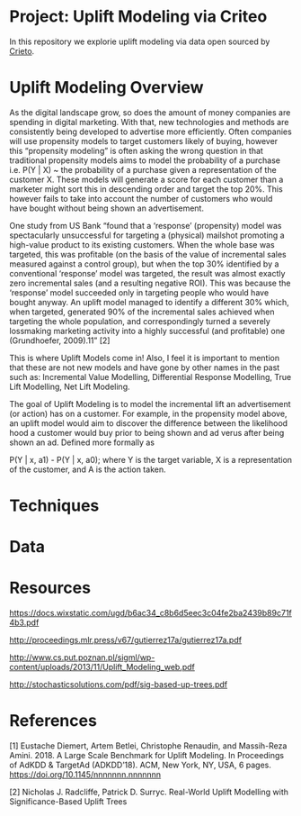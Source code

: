 # Project: Uplift Modeling via Criteo

In this repository we explorie uplift modeling via data open sourced by [Crieto](http://ailab.criteo.com/criteo-uplift-prediction-dataset/). 

# Uplift Modeling Overview

As the digital landscape grow, so does the amount of money companies are spending in digital marketing. With that, new technologies and methods are consistently being developed to advertise more efficiently. Often companies will use propensity models to target customers likely of buying, however this “propensity modeling” is often asking the wrong question in that traditional propensity models aims to model the probability of a purchase i.e. P(Y | X) ~ the probability of a purchase given a representation of the customer X. These models will generate a score for each customer than a marketer might sort this in descending order and target the top 20%. This however fails to take into account the number of customers who would have bought without being shown an advertisement. 

One study from US Bank “found that a ‘response’ (propensity) model was spectacularly unsuccessful for targeting a (physical) mailshot promoting a high-value product to its existing customers. When the whole base was targeted, this was profitable (on the basis of the value of incremental sales measured against a control group), but when the top 30% identified by a conventional ‘response’ model was targeted, the result was almost exactly zero incremental sales (and a resulting negative ROI). This was because the ‘response’ model succeeded only in targeting people who would have bought anyway. An uplift model managed to identify a different 30% which, when targeted, generated 90% of the incremental sales achieved when targeting the whole population, and correspondingly turned a severely lossmaking marketing activity into a highly successful (and profitable) one (Grundhoefer, 2009).11” [2]

This is where Uplift Models come in! Also, I feel it is important to mention that these are not new models and have gone by other names in the past such as: Incremental Value Modelling, Differential Response Modelling, True Lift Modelling, Net Lift Modeling.

The goal of Uplift Modeling is to model the incremental lift an advertisement (or action) has on a customer. For example, in the propensity model above, an uplift model would aim to discover the difference between the likelihood hood a customer would buy prior to being shown and ad verus after being shown an ad. Defined more formally as 

P(Y | x, a1) - P(Y | x, a0); where Y is the target variable, X is a representation of the customer, and A is the action taken. 

# Techniques

# Data

# Resources

https://docs.wixstatic.com/ugd/b6ac34_c8b6d5eec3c04fe2ba2439b89c71f4b3.pdf

http://proceedings.mlr.press/v67/gutierrez17a/gutierrez17a.pdf

http://www.cs.put.poznan.pl/sigml/wp-content/uploads/2013/11/Uplift_Modeling_web.pdf

http://stochasticsolutions.com/pdf/sig-based-up-trees.pdf

# References 

[1] Eustache Diemert, Artem Betlei, Christophe Renaudin, and Massih-Reza Amini. 2018. A Large Scale Benchmark for Uplift Modeling. In Proceedings of AdKDD & TargetAd (ADKDD’18). ACM, New York, NY, USA, 6 pages. https://doi.org/10.1145/nnnnnnn.nnnnnnn

[2] Nicholas J. Radcliffe, Patrick D. Surryc. Real-World Uplift Modelling with Significance-Based Uplift Trees
